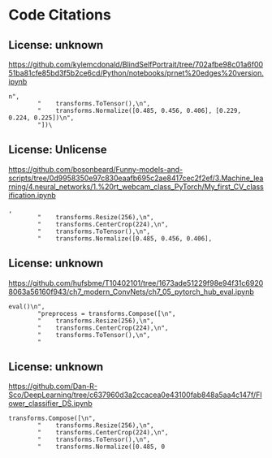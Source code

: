 # Code Citations

## License: unknown
https://github.com/kylemcdonald/BlindSelfPortrait/tree/702afbe98c01a6f0051ba81cfe85bd3f5b2ce6cd/Python/notebooks/prnet%20edges%20version.ipynb

```
n",
        "    transforms.ToTensor(),\n",
        "    transforms.Normalize([0.485, 0.456, 0.406], [0.229, 0.224, 0.225])\n",
        "])\
```


## License: Unlicense
https://github.com/bosonbeard/Funny-models-and-scripts/tree/0d9958350e97c830eaafb695c2ae8417cec2f2ef/3.Machine_learning/4.neural_networks/1.%20rt_webcam_class_PyTorch/My_first_CV_classification.ipynb

```
,
        "    transforms.Resize(256),\n",
        "    transforms.CenterCrop(224),\n",
        "    transforms.ToTensor(),\n",
        "    transforms.Normalize([0.485, 0.456, 0.406],
```


## License: unknown
https://github.com/hufsbme/T10402101/tree/1673ade51229f98e94f31c69208063a56160f943/ch7_modern_ConvNets/ch7_05_pytorch_hub_eval.ipynb

```
eval()\n",
        "preprocess = transforms.Compose([\n",
        "    transforms.Resize(256),\n",
        "    transforms.CenterCrop(224),\n",
        "    transforms.ToTensor(),\n",
        "
```


## License: unknown
https://github.com/Dan-R-Sco/DeepLearning/tree/c637960d3a2ccacea0e43100fab848a5aa4c147f/Flower_classifier_DS.ipynb

```
transforms.Compose([\n",
        "    transforms.Resize(256),\n",
        "    transforms.CenterCrop(224),\n",
        "    transforms.ToTensor(),\n",
        "    transforms.Normalize([0.485, 0
```

